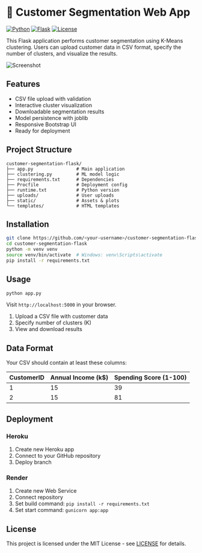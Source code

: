 # 🧠 Customer Segmentation Web App

[![Python](https://img.shields.io/badge/Python-3.10-blue.svg)](https://www.python.org/)
[![Flask](https://img.shields.io/badge/Flask-3.0-blue.svg)](https://flask.palletsprojects.com/)
[![License](https://img.shields.io/badge/License-MIT-green.svg)](https://opensource.org/licenses/MIT)

This Flask application performs customer segmentation using K-Means clustering. Users can upload customer data in CSV format, specify the number of clusters, and visualize the results.

![Screenshot](static/screenshot.png)

## Features

- CSV file upload with validation
- Interactive cluster visualization
- Downloadable segmentation results
- Model persistence with joblib
- Responsive Bootstrap UI
- Ready for deployment

## Project Structure

```
customer-segmentation-flask/
├── app.py                # Main application
├── clustering.py         # ML model logic
├── requirements.txt      # Dependencies
├── Procfile              # Deployment config
├── runtime.txt           # Python version
├── uploads/              # User uploads
├── static/               # Assets & plots
└── templates/            # HTML templates
```

## Installation

```bash
git clone https://github.com/<your-username>/customer-segmentation-flask.git
cd customer-segmentation-flask
python -m venv venv
source venv/bin/activate  # Windows: venv\Scripts\activate
pip install -r requirements.txt
```

## Usage

```bash
python app.py
```

Visit `http://localhost:5000` in your browser.

1. Upload a CSV file with customer data
2. Specify number of clusters (K)
3. View and download results

## Data Format

Your CSV should contain at least these columns:

| CustomerID | Annual Income (k$) | Spending Score (1-100) |
|------------|--------------------|------------------------|
| 1          | 15                 | 39                     |
| 2          | 15                 | 81                     |

## Deployment

### Heroku

1. Create new Heroku app
2. Connect to your GitHub repository
3. Deploy branch

### Render

1. Create new Web Service
2. Connect repository
3. Set build command: `pip install -r requirements.txt`
4. Set start command: `gunicorn app:app`

## License

This project is licensed under the MIT License - see [LICENSE](LICENSE) for details.